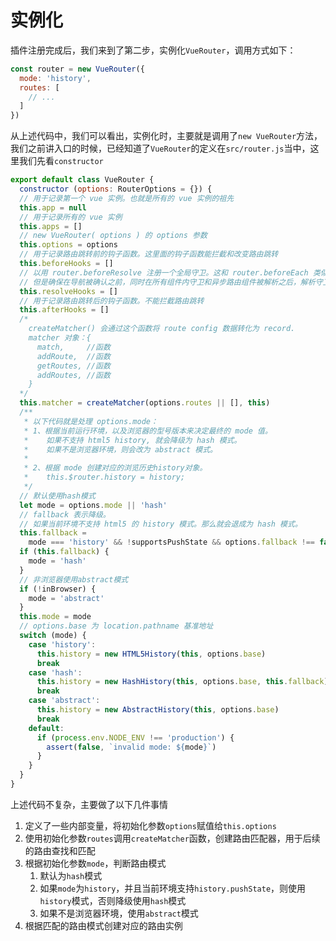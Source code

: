 # 实例化

插件注册完成后，我们来到了第二步，实例化`VueRouter`，调用方式如下：

```js
const router = new VueRouter({
  mode: 'history',
  routes: [
    // ...
  ]
})
```

从上述代码中，我们可以看出，实例化时，主要就是调用了`new VueRouter`方法，我们之前讲入口的时候，已经知道了`VueRouter`的定义在`src/router.js`当中，这里我们先看`constructor`

```js
export default class VueRouter {
  constructor (options: RouterOptions = {}) {
  // 用于记录第一个 vue 实例。也就是所有的 vue 实例的祖先
  this.app = null
  // 用于记录所有的 vue 实例
  this.apps = []
  // new VueRouter( options ) 的 options 参数
  this.options = options
  // 用于记录路由跳转前的钩子函数。这里面的钩子函数能拦截和改变路由跳转
  this.beforeHooks = []
  // 以用 router.beforeResolve 注册一个全局守卫。这和 router.beforeEach 类似，因为它在每次导航时都会触发，
  // 但是确保在导航被确认之前，同时在所有组件内守卫和异步路由组件被解析之后，解析守卫就被正确调用。
  this.resolveHooks = []
  // 用于记录路由跳转后的钩子函数。不能拦截路由跳转
  this.afterHooks = []
  /*
    createMatcher() 会通过这个函数将 route config 数据转化为 record.
    matcher 对象：{
      match,     //函数
      addRoute,  //函数 
      getRoutes, //函数
      addRoutes, //函数
    }
  */
  this.matcher = createMatcher(options.routes || [], this)
  /**
   * 以下代码就是处理 options.mode：
   * 1、根据当前运行环境，以及浏览器的型号版本来决定最终的 mode 值。
   *    如果不支持 html5 history, 就会降级为 hash 模式。
   *    如果不是浏览器环境，则会改为 abstract 模式。
   *
   * 2、根据 mode 创建对应的浏览历史history对象。
   *    this.$router.history = history;
   */
  // 默认使用hash模式
  let mode = options.mode || 'hash'
  // fallback 表示降级。
  // 如果当前环境不支持 html5 的 history 模式。那么就会退成为 hash 模式。
  this.fallback =
    mode === 'history' && !supportsPushState && options.fallback !== false
  if (this.fallback) {
    mode = 'hash'
  }
  // 非浏览器使用abstract模式
  if (!inBrowser) {
    mode = 'abstract'
  }
  this.mode = mode
  // options.base 为 location.pathname 基准地址
  switch (mode) {
    case 'history':
      this.history = new HTML5History(this, options.base)
      break
    case 'hash':
      this.history = new HashHistory(this, options.base, this.fallback)
      break
    case 'abstract':
      this.history = new AbstractHistory(this, options.base)
      break
    default:
      if (process.env.NODE_ENV !== 'production') {
        assert(false, `invalid mode: ${mode}`)
      }
    }
  }
}
```

上述代码不复杂，主要做了以下几件事情

1. 定义了一些内部变量，将初始化参数`options`赋值给`this.options`
2. 使用初始化参数`routes`调用`createMatcher`函数，创建路由匹配器，用于后续的路由查找和匹配
3. 根据初始化参数`mode`，判断路由模式
   1. 默认为`hash`模式
   2. 如果`mode`为`history`，并且当前环境支持`history.pushState`，则使用`history`模式，否则降级使用`hash`模式
   3. 如果不是浏览器环境，使用`abstract`模式
4. 根据匹配的路由模式创建对应的路由实例
